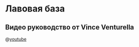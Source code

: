 # Лавовая база

## Видео руководство от Vince Venturella

@[youtube](https://youtu.be/cPPBNdZyyl0?si=SrKNxsX7KTt16FEW)

